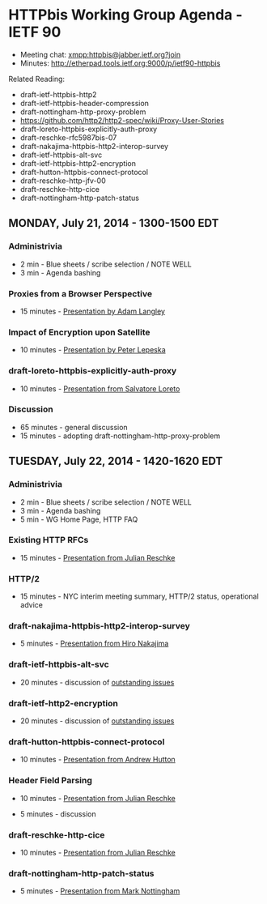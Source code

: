 # HTTPbis Working Group Agenda - IETF 90

* Meeting chat: <xmpp:httpbis@jabber.ietf.org?join>
* Minutes: http://etherpad.tools.ietf.org:9000/p/ietf90-httpbis

Related Reading:

* draft-ietf-httpbis-http2
* draft-ietf-httpbis-header-compression
* draft-nottingham-http-proxy-problem
* https://github.com/http2/http2-spec/wiki/Proxy-User-Stories
* draft-loreto-httpbis-explicitly-auth-proxy
* draft-reschke-rfc5987bis-07
* draft-nakajima-httpbis-http2-interop-survey
* draft-ietf-httpbis-alt-svc
* draft-ietf-httpbis-http2-encryption
* draft-hutton-httpbis-connect-protocol
* draft-reschke-http-jfv-00
* draft-reschke-http-cice
* draft-nottingham-http-patch-status 


## MONDAY, July 21, 2014 - 1300-1500 EDT

### Administrivia
* 2 min - Blue sheets / scribe selection / NOTE WELL
* 3 min - Agenda bashing

### Proxies from a Browser Perspective
* 15 minutes - [Presentation by Adam Langley](http://httpwg.github.io/wg-materials/ietf90/agl-proxies.pdf)

### Impact of Encryption upon Satellite
* 10 minutes - [Presentation by Peter Lepeska]()

### draft-loreto-httpbis-explicitly-auth-proxy
* 10 minutes - [Presentation from Salvatore Loreto]()

### Discussion
* 65 minutes - general discussion
* 15 minutes - adopting draft-nottingham-http-proxy-problem



## TUESDAY, July 22, 2014 - 1420-1620 EDT

### Administrivia
* 2 min - Blue sheets / scribe selection / NOTE WELL
* 3 min - Agenda bashing
* 5 min - WG Home Page, HTTP FAQ

### Existing HTTP RFCs
* 15 minutes - [Presentation from Julian Reschke](http://httpwg.github.io/wg-materials/ietf90/ietf-90-httpbis-progressing.pdf)

### HTTP/2
* 15 minutes - NYC interim meeting summary, HTTP/2 status, operational advice

### draft-nakajima-httpbis-http2-interop-survey
* 5 minutes - [Presentation from Hiro Nakajima]()

### draft-ietf-httpbis-alt-svc
* 20 minutes - discussion of [outstanding issues](https://github.com/httpwg/http-extensions/issues?labels=alt-svc&state=open)

### draft-ietf-http2-encryption
* 20 minutes - discussion of [outstanding issues](https://github.com/httpwg/http-extensions/issues?labels=opp-sec&state=open)

### draft-hutton-httpbis-connect-protocol
* 10 minutes - [Presentation from Andrew Hutton](http://httpwg.github.io/wg-materials/ietf90/IETF90_draft-hutton-httpbis-connect-protocol.pdf)

### Header Field Parsing
* 10 minutes - [Presentation from Julian Reschke](http://httpwg.github.io/wg-materials/ietf90/ietf-90-httpbis-header-field-parsing.pdf)

* 5 minutes - discussion

### draft-reschke-http-cice
* 10 minutes - [Presentation from Julian Reschke](http://httpwg.github.io/wg-materials/ietf90/ietf-90-httpbis-cice.pdf)

### draft-nottingham-http-patch-status
* 5 minutes - [Presentation from Mark Nottingham]()

